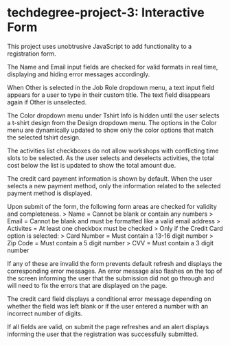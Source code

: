 # techdegree-project-3: Interactive Form

This project uses unobtrusive JavaScript to add functionality to a registration 
form. 

The Name and Email input fields are checked for valid formats in real time, 
displaying and hiding error messages accordingly. 

When Other is selected in the Job Role dropdown menu, a text input field appears
for a user to type in their custom title. The text field disappears again if
Other is unselected. 

The Color dropdown menu under Tshirt Info is hidden until the user selects a 
t-shirt design from the Design dropdown menu. The options in the Color menu are
dynamically updated to show only the color options that match the selected tshirt 
design.

The activities list checkboxes do not allow workshops with conflicting time slots
to be selected. As the user selects and deselects activities, the total cost below
the list is updated to show the total amount due.

The credit card payment information is shown by default. When the user selects a new
payment method, only the information related to the selected payment method is 
displayed.

Upon submit of the form, the following form areas are checked for validity and 
completeness. 
    > Name = Cannot be blank or contain any numbers
    > Email = Cannot be blank and must be formatted like a valid email address
    > Activites = At least one checkbox must be checked
    > Only if the Credit Card option is selected:
        > Card Number = Must contain a 13-16 digit number
        > Zip Code = Must contain a 5 digit number
        > CVV = Must contain a 3 digit number

If any of these are invalid the form prevents default refresh and 
displays the corresponding error messages. An error message also flashes on the 
top of the screen informing the user that the submission did not go through and 
will need to fix the errors that are displayed on the page.

The credit card field displays a conditional error message depending on whether
the field was left blank or if the user entered a number with an incorrect 
number of digits.

If all fields are valid, on submit the page refreshes and an alert displays 
informing the user that the registration was successfully submitted.